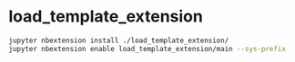 # load_template_extension

```bash
jupyter nbextension install ./load_template_extension/
jupyter nbextension enable load_template_extension/main --sys-prefix
```
